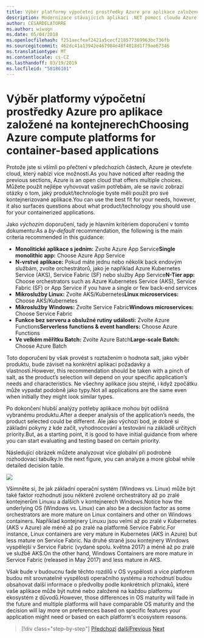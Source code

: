 ```yaml
---
title: Výběr platformy výpočetní prostředky Azure pro aplikace založené na kontejnerech
description: Modernizace stávajících aplikací .NET pomocí cloudu Azure a Windows kontejnery | Výběr platformy výpočetní prostředky Azure pro aplikace založené na kontejnerech
author: CESARDELATORRE
ms.author: wiwagn
ms.date: 05/04/2018
ms.openlocfilehash: f251aecfeaf2421a5cecf218577369963bc736fb
ms.sourcegitcommit: 462dc41a13942e467984e48f4018d1f79ae67346
ms.translationtype: MT
ms.contentlocale: cs-CZ
ms.lasthandoff: 03/19/2019
ms.locfileid: "58186101"
---
```

# <a name="choosing-azure-compute-platforms-for-container-based-applications"></a><span data-ttu-id="59312-103">Výběr platformy výpočetní prostředky Azure pro aplikace založené na kontejnerech</span><span class="sxs-lookup"><span data-stu-id="59312-103">Choosing Azure compute platforms for container-based applications</span></span>

<span data-ttu-id="59312-104">Protože jste si všimli po přečtení v předchozích částech, Azure je otevřete cloud, který nabízí více možností.</span><span class="sxs-lookup"><span data-stu-id="59312-104">As you have noticed after reading the previous sections, Azure is an open cloud that offers multiple choices.</span></span> <span data-ttu-id="59312-105">Můžete použít nejlépe vyhovovat vašim potřebám, ale se navíc zobrazí otázky o tom, jaký produkt/technologie byste měli použít pro své kontejnerizované aplikace.</span><span class="sxs-lookup"><span data-stu-id="59312-105">You can use the best fit for your needs, however, it also surfaces questions about what product/technology you should use for your containerized applications.</span></span>

<span data-ttu-id="59312-106">Jako *výchozím* doporučení, tady je hlavním kritériem doporučení v tomto dokumentu:</span><span class="sxs-lookup"><span data-stu-id="59312-106">As a *by-default* recommendation, the following is the main criteria recommended in this guidance:</span></span>

- <span data-ttu-id="59312-107">**Monolitické aplikace s jedním:** Zvolte Azure App Service</span><span class="sxs-lookup"><span data-stu-id="59312-107">**Single monolithic app:** Choose Azure App Service</span></span>
- <span data-ttu-id="59312-108">**N-vrstvé aplikace:** Pokud máte jednu nebo několik back endovým službám, zvolte orchestrátorů, jako je například Azure Kubernetes Service (AKS), Service Fabric (SF) nebo služby App Service</span><span class="sxs-lookup"><span data-stu-id="59312-108">**N-Tier app:** Choose orchestrators such as Azure Kubernetes Service (AKS), Service Fabric (SF) or App Service if you have a single or few back-end services</span></span>
- <span data-ttu-id="59312-109">**Mikroslužby Linux:** Zvolte AKS/Kubernetes</span><span class="sxs-lookup"><span data-stu-id="59312-109">**Linux microservices:** Choose AKS/Kubernetes</span></span>
- <span data-ttu-id="59312-110">**Mikroslužby Windows:** Zvolte Service Fabric</span><span class="sxs-lookup"><span data-stu-id="59312-110">**Windows microservices:** Choose Service Fabric</span></span>
- <span data-ttu-id="59312-111">**Funkce bez serveru a obslužné rutiny události:** Zvolte Azure Functions</span><span class="sxs-lookup"><span data-stu-id="59312-111">**Serverless functions & event handlers:** Choose Azure Functions</span></span>
- <span data-ttu-id="59312-112">**Ve velkém měřítku Batch:** Zvolte Azure Batch</span><span class="sxs-lookup"><span data-stu-id="59312-112">**Large-scale Batch:** Choose Azure Batch</span></span>

<span data-ttu-id="59312-113">Toto doporučení by však provést s roztažením o hodnota salt, jako výběr produktu, bude záviset na konkrétní aplikaci požadavky a vlastnosti.</span><span class="sxs-lookup"><span data-stu-id="59312-113">However, this recommendation should be taken with a pinch of salt, as the product’s selection will depend on your specific application’s needs and characteristics.</span></span> <span data-ttu-id="59312-114">Ne všechny aplikace jsou stejné, i když zpočátku může vypadat podobně jako typy.</span><span class="sxs-lookup"><span data-stu-id="59312-114">Not all applications are the same even when initially they might look similar types.</span></span>

<span data-ttu-id="59312-115">Po dokončení hlubší analýzy potřeby aplikace mohou být odlišná vybranému produktu.</span><span class="sxs-lookup"><span data-stu-id="59312-115">After a deeper analysis of the application’s needs, the product selected could be different.</span></span> <span data-ttu-id="59312-116">Ale jako výchozí bod, je dobré si základní pokyny z kde začít, vyhodnocování a testování na základě určitých priority.</span><span class="sxs-lookup"><span data-stu-id="59312-116">But, as a starting point, it is good to have initial guidance from where you can start evaluating and testing based on certain priority.</span></span>

<span data-ttu-id="59312-117">Následující obrázek můžete analyzovat více globální při podrobné rozhodovací tabulky.</span><span class="sxs-lookup"><span data-stu-id="59312-117">In the next figure, you can analyze a more global while detailed decision table.</span></span>

![](./media/image8.5.png)

<span data-ttu-id="59312-118">Všimněte si, že jak základní operační systém (Windows vs. Linux) může být také faktor rozhodnutí jsou některé zvolené orchestrátory až po zralé kontejnerům Linuxu a dalších v kontejnerech Windows.</span><span class="sxs-lookup"><span data-stu-id="59312-118">Notice how the underlying OS (Windows vs. Linux) can also be a decision factor as some orchestrators are more mature on Linux containers and other on Windows containers.</span></span> <span data-ttu-id="59312-119">Například kontejnery Linuxu jsou velmi až po zralé v Kubernetes (AKS v Azure) ale méně až po zralé na platformě Service Fabric.</span><span class="sxs-lookup"><span data-stu-id="59312-119">For instance, Linux containers are very mature in Kubernetes (AKS in Azure) but less mature on Service Fabric.</span></span> <span data-ttu-id="59312-120">Na druhé straně jsou kontejnery Windows vyspělejší v Service Fabric (vydané spolu. května 2017) a méně až po zralé ve službě AKS.</span><span class="sxs-lookup"><span data-stu-id="59312-120">On the other hand, Windows Containers are more mature in Service Fabric (released in May 2017) and less mature in AKS.</span></span>

<span data-ttu-id="59312-121">Však bude v budoucnu fade těchto rozdílů v OS vyspělosti a více platforem budou mít srovnatelné vyspělosti operačního systému a rozhodnutí budou obsahovat další informace o předvolby podle konkrétních příznaků, které vaše aplikace může být nutné nebo založené na každou platformu ekosystém z důvodů.</span><span class="sxs-lookup"><span data-stu-id="59312-121">However, those differences in OS maturity will fade in the future and multiple platforms will have comparable OS maturity and the decision will lay more on preferences based on specific features your application might need or based on each platform's ecosystem reasons.</span></span>

> [!div class="step-by-step"]
> <span data-ttu-id="59312-122">[Předchozí](when-to-deploy-windows-containers-to-azure-container-service-kubernetes.md)
> [další](build-resilient-services-ready-for-the-cloud-embrace-transient-failures-in-the-cloud.md)</span><span class="sxs-lookup"><span data-stu-id="59312-122">[Previous](when-to-deploy-windows-containers-to-azure-container-service-kubernetes.md)
[Next](build-resilient-services-ready-for-the-cloud-embrace-transient-failures-in-the-cloud.md)</span></span>
